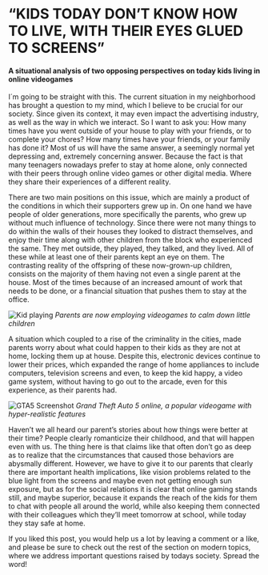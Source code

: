 # “KIDS TODAY DON’T KNOW HOW TO LIVE, WITH THEIR EYES GLUED TO SCREENS”
#### A situational analysis of two opposing perspectives on today kids living in online videogames

I´m going to be straight with this. The current situation in my neighborhood has brought a question to my mind, which I believe to be crucial for our society. Since given its context, it may even impact the advertising industry, as well as the way in which we interact. So I want to ask you: How many times have you went outside of your house to play with your friends, or to complete your chores?  How many times have your friends, or your family has done it?  Most of us will have the same answer, a seemingly normal yet depressing and, extremely concerning answer. Because the fact is that many teenagers nowadays prefer to stay at home alone, only connected with their peers through online video games or other digital media. Where they share their experiences of a different reality.

There are two main positions on this issue, which are mainly a product of the conditions in which their supporters grew up in. On one hand we have people of older generations, more specifically the parents, who grew up without much influence of technology. Since there were not many things to do within the walls of their houses they looked to distract themselves, and enjoy their time along with other children from the block who experienced the same. They met outside, they played, they talked, and they lived. All of these while at least one of their parents kept an eye on them. The contrasting reality of the offspring of these now-grown-up children, consists on the majority of them having not even a single parent at the house. Most of the times because of an increased amount of work that needs to be done, or a financial situation that pushes them to stay at the office.

![Kid playing](https://4.bp.blogspot.com/-Olt8shhbyS8/VfF_Mz0MEII/AAAAAAAAARI/oNaZxkrBYAQ/s1600/iPadPro_Lifestyle-Gaming-PRINT.tif)
*Parents are now employing videogames to calm down little children*

A situation which coupled to a rise of the criminality in the cities, made parents worry about what could happen to their kids as they are not at home, locking them up at house. Despite this, electronic devices continue to lower their prices, which expanded the range of home appliances to include computers, television screens and even, to keep the kid happy, a video game system, without having to go out to the arcade, even for this experience, as their parents had.

![GTA5 Screenshot](https://cdn.wccftech.com/wp-content/uploads/2013/08/vlc-2013-08-17-22-47-53-16.png)
*Grand Theft Auto 5 online, a popular videogame with hyper-realistic features*

Haven’t we all heard our parent’s stories about how things were better at their time? People clearly romanticize their childhood, and that will happen even with us. The thing here is that claims like that often don’t go as deep as to realize that the circumstances that caused those behaviors are abysmally different. However, we have to give it to our parents that clearly there are important health implications, like vision problems related to the blue light from the screens and maybe even not getting enough sun exposure, but as for the social relations it is clear that online gaming stands still, and maybe superior, because it expands the reach of the kids for them to chat with people all around the world, while also keeping them connected with their colleagues which they’ll meet tomorrow at school, while today they stay safe at home.

If you liked this post, you would help us a lot by leaving a comment or a like, and please be sure to check out the rest of the section on modern topics, where we address important questions raised by todays society.
Spread the word!
